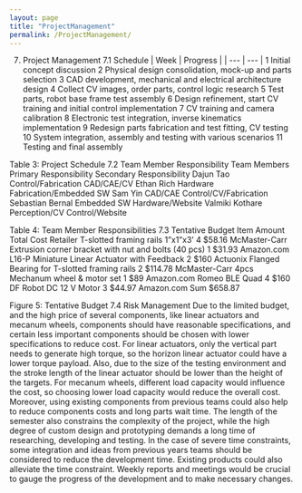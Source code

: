 ```yaml
---
layout: page
title: "ProjectManagement"
permalink: /ProjectManagement/
---
```


7. Project Management
7.1 Schedule
| Week | Progress |
| --- | --- |
1
Initial concept discussion
2
Physical design consolidation, mock-up and parts selection
3
CAD development, mechanical and electrical architecture design
4
Collect CV images, order parts, control logic research 
5
Test parts, robot base frame test assembly
6
Design refinement, start CV training and initial control implementation 
7
CV training and camera calibration
8
Electronic test integration,  inverse kinematics implementation
9
Redesign parts fabrication and test fitting, CV testing 
10
System integration, assembly and testing with various scenarios 
11
Testing and final assembly

Table 3: Project Schedule
7.2 Team Member Responsibility
Team Members
Primary Responsibility
Secondary Responsibility
Dajun Tao
Control/Fabrication
CAD/CAE/CV
Ethan Rich
Hardware
Fabrication/Embedded SW
Sam Yin
CAD/CAE
Control/CV/Fabrication
Sebastian Bernal
Embedded SW
Hardware/Website
Valmiki Kothare
Perception/CV
Control/Website

Table 4: Team Member Responsibilities
7.3 Tentative Budget
Item
Amount
Total Cost
Retailer
T-slotted framing rails 1”x1”x3’
4
$58.16
McMaster-Carr
Extrusion corner bracket with nut and bolts (40 pcs)
1
$31.93
Amazon.com
L16-P Miniature Linear Actuator with Feedback
2
$160
Actuonix
Flanged Bearing for T-slotted framing rails
2
$114.78
McMaster-Carr
4pcs Mechanum wheel & motor set
1
$89
Amazon.com
Romeo BLE Quad
4
$160
DF Robot
DC 12 V Motor
3
$44.97
Amazon.com
Sum
$658.87



Figure 5: Tentative Budget
7.4 Risk Management
Due to the limited budget, and the high price of several components, like linear actuators and mecanum wheels, components should have reasonable specifications, and certain less important components should be chosen with lower specifications to reduce cost. For linear actuators, only the vertical part needs to generate high torque, so the horizon linear actuator could have a lower torque payload. Also, due to the size of the testing environment and the stroke length of the linear actuator should be lower than the height of the targets. For mecanum wheels, different load capacity would influence the cost, so choosing lower load capacity would reduce the overall cost. Moreover, using existing components from previous teams could also help to reduce components costs and long parts wait time.
The length of the semester also constrains the complexity of the project, while the high degree of custom design and prototyping demands a long time of researching, developing and testing. In the case of severe time constraints, some integration and ideas from previous years teams should be considered to reduce the development time. Existing products could also alleviate the time constraint. Weekly reports and meetings would be crucial to gauge the progress of the development and to make necessary changes.
